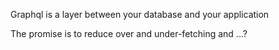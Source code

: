 
Graphql is a layer between your database and your application

The promise is to reduce over and under-fetching and ...?

